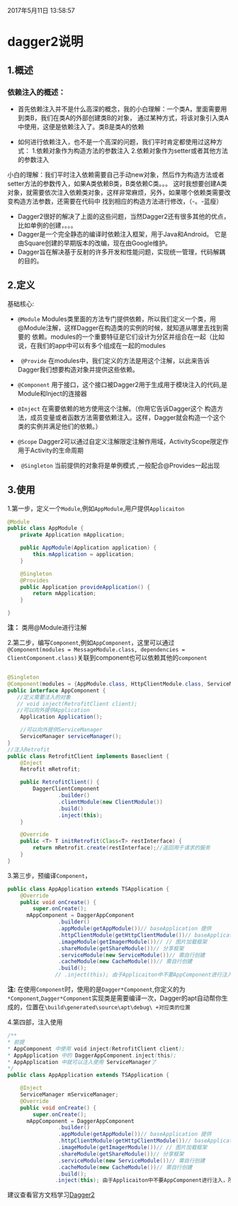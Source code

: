 2017年5月11日 13:58:57
# dagger2说明

##  1.概述
### 依赖注入的概述：
  - 首先依赖注入并不是什么高深的概念，我的小白理解：一个类A，里面需要用到类B，我们在类A的外部创建类B的对象，
    通过某种方式，将该对象引入类A中使用，这便是依赖注入了。类B是类A的依赖

  - 如何进行依赖注入，也不是一个高深的问题，我们平时肯定都使用过这种方式：
       1.依赖对象作为构造方法的参数注入
       2.依赖对象作为setter或者其他方法的参数注入


小白的理解：我们平时注入依赖需要自己手动new对象，然后作为构造方法或者setter方法的参数传入，如果A类依赖B类，B类依赖C类。。。
这时我想要创建A类对象，就需要依次注入依赖类对象，这样非常麻烦，另外，如果哪个依赖类需要改变构造方法参数，还需要在代码中
找到相应的构造方法进行修改，（-。-蓝瘦）
- Dagger2很好的解决了上面的这些问题，当然Dagger2还有很多其他的优点，比如单例的创建，。。。
- Dagger是一个完全静态的编译时依赖注入框架，用于Java和Android。 它是由Square创建的早期版本的改编，现在由Google维护。
- Dagger旨在解决基于反射的许多开发和性能问题，实现统一管理，代码解耦的目的。


## 2.定义

基础核心:

- `@Module`
Modules类里面的方法专门提供依赖，所以我们定义一个类，用@Module注解，这样Dagger在构造类的实例的时候，就知道从哪里去找到需要的 依赖。modules的一个重要特征是它们设计为分区并组合在一起（比如说，在我们的app中可以有多个组成在一起的modules

- ` @Provide`
在modules中，我们定义的方法是用这个注解，以此来告诉Dagger我们想要构造对象并提供这些依赖。

- `@Component`
 用于接口，这个接口被Dagger2用于生成用于模块注入的代码,是Module和Inject的连接器

- `@Inject`
在需要依赖的地方使用这个注解。（你用它告诉Dagger这个 构造方法，成员变量或者函数方法需要依赖注入。这样，Dagger就会构造一个这个类的实例并满足他们的依赖。）

- `@Scope`
Dagger2可以通过自定义注解限定注解作用域，ActivityScope限定作用于Activity的生命周期

- ` @Singleton`
当前提供的对象将是单例模式 ,一般配合@Provides一起出现

## 3.使用
1.第一步，定义一个`Module`,例如`AppModule`,用户提供`Applicaiton`
```java
@Module
public class AppModule {
    private Application mApplication;

    public AppModule(Application application) {
        this.mApplication = application;
    }

    @Singleton
    @Provides
    public Application provideApplication() {
        return mApplication;
    }

}
```
**注：** 类用@Module进行注解

2.第二步，编写`Component`,例如`AppComponent`，这里可以通过`@Component(modules = MessageModule.class, dependencies = ClientComponent.class)`关联到component也可以依赖其他的`component`
```java

@Singleton
@Component(modules = {AppModule.class, HttpClientModule.class, ServiceModule.class, CacheModule.class,ImageModule.class, ShareModule.class})
public interface AppComponent {
   //定义需要注入的对象
   // void inject(RetrofitClient client);
   //可以向外提供Application
    Application Application();

    //可以向外提供ServiceManager
    ServiceManager serviceManager();
}
//注入Retrofit
public class RetrofitClient implements Baseclient {
    @Inject
    Retrofit mRetrofit;

    public RetrofitClient() {
        DaggerClientComponent
                .builder()
                .clientModule(new ClientModule())
                .build()
                .inject(this);
    }

    @Override
    public <T> T initRetrofit(Class<T> restInterface) {
        return mRetrofit.create(restInterface);//返回用于请求的服务
    }
}

```
3.第三步，预编译`Component`，
```java
public class AppApplication extends TSApplication {
    @Override
    public void onCreate() {
        super.onCreate();
      mAppComponent = DaggerAppComponent
                .builder()
                .appModule(getAppModule())// baseApplication 提供
                .httpClientModule(getHttpClientModule())// baseApplication 提供
                .imageModule(getImagerModule())// // 图片加载框架
                .shareModule(getShareModule())// 分享框架
                .serviceModule(new ServiceModule())// 需自行创建
                .cacheModule(new CacheModule())// 需自行创建
                .build();
               // .inject(this); 由于Applicaiton中不要AppComponent进行注入，所以没有定义inject
```
**注:** 在使用`Component`时，使用的是`Dagger*Component`,你定义的为`*Component`,`Dagger*Component`实现类是需要编译一次，Dagger的apt自动帮你生成的，位置在`\build\generated\source\apt\debug\ +对应类的位置`

4.第四部，注入使用
```java
/**
* 前提
* AppComponent 中使用 void inject(RetrofitClient client);
* AppApplication 中的 DaggerAppComponent.inject(this);
* AppApplication 中就可以注入使用 ServiceManager了
*/
public class AppApplication extends TSApplication {

    @Inject
    ServiceManager mServiceManager;
    @Override
    public void onCreate() {
        super.onCreate();
      mAppComponent = DaggerAppComponent
                .builder()
                .appModule(getAppModule())// baseApplication 提供
                .httpClientModule(getHttpClientModule())// baseApplication 提供
                .imageModule(getImagerModule())// // 图片加载框架
                .shareModule(getShareModule())// 分享框架
                .serviceModule(new ServiceModule())// 需自行创建
                .cacheModule(new CacheModule())// 需自行创建
                .build();
               .inject(this); 由于Applicaiton中不要AppComponent进行注入，所以没有定义inject

```

建议查看官方文档学习[Dagger2](https://google.github.io/dagger/users-guide)





